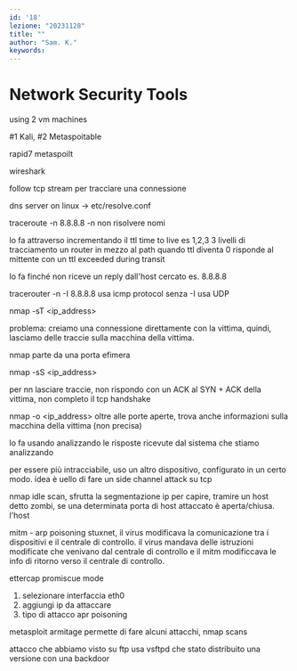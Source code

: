 ```yaml
---
id: '18'
lezione: "20231128"
title: ""
author: "Sam. K."
keywords: 
---
```

<style>
    strong{
        background-color:#faf43e;
        color: black;
        padding:0.1rem 0.2rem;
        border-radius:5px;
    }
</style>

# Network Security Tools

using 2 vm machines

#1 Kali, #2 Metaspoitable

rapid7 metaspoilt

wireshark

follow tcp stream per tracciare una connessione

dns server on linux -> etc/resolve.conf

traceroute -n 8.8.8.8
-n non risolvere nomi

lo fa attraverso incrementando il ttl time to live es 1,2,3 3 livelli di tracciamento
un router in mezzo al path quando ttl diventa 0 risponde al mittente con un ttl exceeded during transit

lo fa finché non riceve un reply dall'host cercato es. 8.8.8.8 

tracerouter -n -I 8.8.8.8 usa icmp protocol senza -I usa UDP

nmap -sT <ip_address>

problema: creiamo una connessione direttamente con la vittima, quindi, lasciamo delle traccie sulla macchina della vittima.

nmap parte da una porta efimera

nmap -sS <ip_address>

per nn lasciare traccie, non rispondo con un ACK al SYN + ACK della vittima, non completo il tcp handshake

nmap -o <ip_address>
oltre alle porte aperte, trova anche informazioni sulla macchina della vittima (non precisa)

lo fa usando analizzando le risposte ricevute dal sistema che stiamo analizzando

per essere più intracciabile, uso un altro dispositivo, configurato in un certo modo.
idea è uello di fare un side channel attack su tcp

nmap idle scan, sfrutta la segmentazione ip per capire, tramire un host detto zombi, se una determinata porta di host attaccato è aperta/chiusa.
l'host

mitm - arp poisoning
stuxnet, il virus modificava la comunicazione tra i dispositivi e il centrale di controllo. il virus mandava delle istruzioni modificate che venivano dal centrale di controllo e il mitm modificcava le info di ritorno verso il centrale di controllo.


ettercap
promiscue mode
1. selezionare interfaccia eth0
2. aggiungi ip da attaccare
3. tipo di attacco apr poisoning

metasploit armitage
permette di fare alcuni attacchi, nmap scans 

attacco che abbiamo visto su ftp usa vsftpd che stato distribuito una versione con una backdoor







